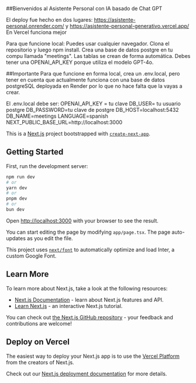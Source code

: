 ##Bienvenidos al Asistente Personal con IA basado de Chat GPT

El deploy fue hecho en dos lugares:
https://asistente-personal.onrender.com/ y https://asistente-personal-generativo.vercel.app/
En Vercel funciona mejor

Para que funcione local: Puedes usar cualquier navegador. 
Clona el repositorio y luego npm install. 
Crea una base de datos postgre en tu compu llamada "meetings". 
Las tablas se crean de forma automática. 
Debes tener una OPENAI_API_KEY porque utiliza el modelo GPT-4o.

##Importante
Para que funcione en forma local, crea un .env.local,
pero tener en cuenta que actualmente funciona con 
una base de datos postgreSQL deployada en Render
por lo que no hace falta que la vayas a crear.

El .env.local debe ser:
OPENAI_API_KEY = tu clave
DB_USER= tu usuario postgre
DB_PASSWORD=tu clave de postgre
DB_HOST=localhost:5432
DB_NAME=meetings
LANGUAGE=spanish
NEXT_PUBLIC_BASE_URL=http://localhost:3000

This is a [Next.js](https://nextjs.org/) project bootstrapped with [`create-next-app`](https://github.com/vercel/next.js/tree/canary/packages/create-next-app).

## Getting Started

First, run the development server:

```bash
npm run dev
# or
yarn dev
# or
pnpm dev
# or
bun dev
```

Open [http://localhost:3000](http://localhost:3000) with your browser to see the result.

You can start editing the page by modifying `app/page.tsx`. The page auto-updates as you edit the file.

This project uses [`next/font`](https://nextjs.org/docs/basic-features/font-optimization) to automatically optimize and load Inter, a custom Google Font.

## Learn More

To learn more about Next.js, take a look at the following resources:

- [Next.js Documentation](https://nextjs.org/docs) - learn about Next.js features and API.
- [Learn Next.js](https://nextjs.org/learn) - an interactive Next.js tutorial.

You can check out [the Next.js GitHub repository](https://github.com/vercel/next.js/) - your feedback and contributions are welcome!

## Deploy on Vercel

The easiest way to deploy your Next.js app is to use the [Vercel Platform](https://vercel.com/new?utm_medium=default-template&filter=next.js&utm_source=create-next-app&utm_campaign=create-next-app-readme) from the creators of Next.js.

Check out our [Next.js deployment documentation](https://nextjs.org/docs/deployment) for more details.
